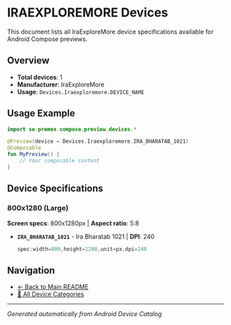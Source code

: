# IRAEXPLOREMORE Devices

This document lists all IraExploreMore device specifications available for Android Compose previews.

## Overview

- **Total devices**: 1
- **Manufacturer**: IraExploreMore
- **Usage**: `Devices.Iraexploremore.DEVICE_NAME`

## Usage Example

```kotlin
import se.premex.compose.preview.devices.*

@Preview(device = Devices.Iraexploremore.IRA_BHARATAB_1021)
@Composable
fun MyPreview() {
    // Your composable content
}
```

## Device Specifications

### 800x1280 (Large)

**Screen specs**: 800x1280px | **Aspect ratio**: 5:8

- **`IRA_BHARATAB_1021`** - Ira Bharatab 1021 | **DPI**: 240
  ```kotlin
  spec:width=800,height=1280,unit=px,dpi=240
  ```

## Navigation

- [← Back to Main README](../../README.md)
- [📱 All Device Categories](../README.md)

---
*Generated automatically from Android Device Catalog*
